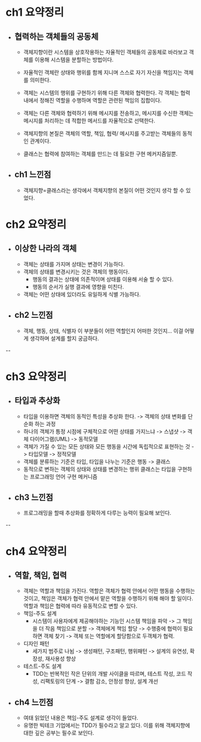 # ch1 요약정리

- ## 협력하는 객체들의 공동체
  - 객체지향이란 시스템을 상호작용하는 자율적인 객체들의 공동체로 바라보고 객체를 이용해 시스템을 분할하는 방법이다.
  - 자율적인 객체란 상태와 행위를 함께 지니며 스스로 자기 자신을 책임지는 객체를 의미한다.
  - 객체는 시스템의 행위를 구현하기 위해 다른 객체와 협력한다. 각 객체는 협력 내에서 정해진 역할을 수행하며 역할은 관련된 책임의 집합이다.
  - 객체는 다른 객체와 협력하기 위해 메시지를 전송하고, 메시지를 수신한 객체는 메시지를 처리하는 데 적합한 메서드를 자율적으로 선택한다.

  - 객체지향의 본질은 객체의 역할, 책임, 협력/ 메시지를 주고받는 객체들의 동적인 관계이다. 
  - 클래스는 협력에 참여하는 객체를 만드는 데 필요한 구현 메커지즘일뿐.
- ## ch1 느낀점
  - 객체지향=클래스라는 생각에서 객체지향의 본질이 어떤 것인지 생각 할 수 있었다. 



# ch2 요약정리

- ## 이상한 나라의 객체
  - 객체는 상태를 가지며 상태는 변경이 가능하다.
  - 객체의 상태를 변경시키는 것은 객체의 행동이다.
    - 행동의 결과는 상태에 의존적이며 상태를 이용해 서술 할 수 있다.
    - 행동의 순서가 실행 결과에 영향을 미친다.
  - 객체는 어떤 상태에 있더라도 유일하게 식별 가능하다.
- ## ch2 느낀점
  - 객체, 행동, 상태, 식별자 이 부분들이 어떤 역할인지 어떠한 것인지... 이걸 어떻게 생각하며 설계를 할지 궁금하다.

--

# ch3 요약정리

- ## 타입과 추상화
  - 타입을 이용하면 객체의 동적인 특성을 추상화 한다. -> 객체의 상태 변화를 단순화 하는 과정
  - 하나의 객체가 틍정 시점에 구체적으로 어떤 상태를 가지느냐 -> 스냅샷 -> 객체 다이어그램(UML) -> 동적모델
  - 객체가 가질 수 있는 모든 상태와 모든 행동을 시간에 독립적으로 표현하는 것 -> 타입모델 -> 정적모델
  - 객체를 분류하는 기준은 타입, 타입을 나누는 기준은 행동 -> 클래스
  - 동적으로 변하는 객체의 상태와 상태를 변경하는 행위 클래스는 타입을 구현하는 프로그래밍 언어 구현 메커니즘
- ## ch3 느낀점
  - 프로그래밍을 할때 추상화를 정확하게 다루는 능력이 필요해 보인다.

--

# ch4 요약정리

- ## 역할, 책임, 협력
  - 객체는 역할과 책임을 가진다. 역할은 객체가 협력 안에서 어떤 행동을 수행하는 것이고, 책임은 객체가 협력 안에서 맡은 역할을 수행하기 위해 해야 할 일이다. 역할과 책임은 협력에 따라 유동적으로 변할 수 있다.
  - 책임-주도 설계
    - 시스템이 사용자에게 제공해야하는 기능인 시스템 책임을 파악 -> 그 책임을 더 작음 책임으로 분할 -> 객체에게 책임 할당 -> 수행중에 협력이 필요하면 객체 찾기 -> 객체 또는 역할에게 할당함으로 두객체가 협력.
  - 디자인 패턴 
    - 세가지 범주로 나뉨 -> 생성패턴, 구조패턴, 행위패턴 -> 설계의 유연성, 확장성, 재사용성 향상
  - 테스트-주도 설계
    - TDD는 반복적인 작은 단위의 개발 사이클을 따르며, 테스트 작성, 코드 작성, 리팩토링의 단계 -> 결함 감소, 안정성 향상, 설계 개선
- ## ch4 느낀점
  - 여태 읽었던 내용은 책임-주도 설계로 생각이 들었다.
  - 유명한 빅테크 기업에서는 TDD가 필수라고 알고 있다. 이를 위해 객체지향에 대한 깊은 공부는 필수로 보인다.


